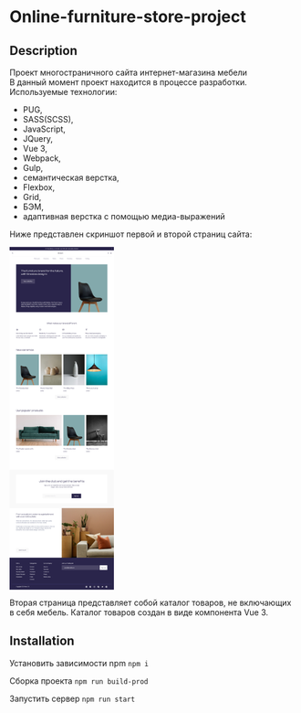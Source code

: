 <h1>Online-furniture-store-project</h1>

<h2>Description</h2> 

Проект многостраничного сайта интернет-магазина мебели  
В данный момент проект находится в процессе разработки. 
Используемые технологии: 
 - PUG, 
 - SASS(SCSS), 
 - JavaScript, 
 - JQuery, 
 - Vue 3,
 - Webpack, 
 - Gulp, 
 - семантическая верстка, 
 - Flexbox, 
 - Grid, 
 - БЭМ, 
 - адаптивная верстка с помощью медиа-выражений

Ниже представлен скриншот первой и второй страниц сайта:

<div style='display: flex;'>
<img src='./src/img/content-image/Online-furniture-store-project.png' height='600' alt='' style='padding-right: 70;'>
<img src='./src/img/content-image/Online-furniture-store-project-second-page.png' height='600' alt=''>
</div>

Вторая страница представляет собой каталог товаров, не включающих в себя мебель. Каталог товаров создан в виде компонента Vue 3. 

<h2>Installation</h2>

Установить зависимости npm
<code>npm i</code> 

Сборка проекта
<code>npm run build-prod</code>

Запустить сервер 
<code>npm run start</code>

